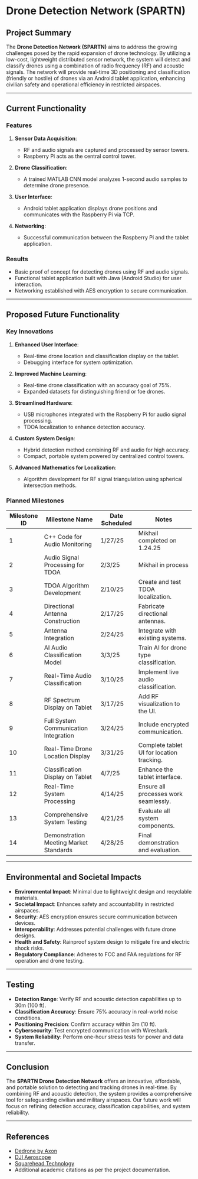 # Drone Detection Network (SPARTN)

## Project Summary
The **Drone Detection Network (SPARTN)** aims to address the growing challenges posed by the rapid expansion of drone technology. By utilizing a low-cost, lightweight distributed sensor network, the system will detect and classify drones using a combination of radio frequency (RF) and acoustic signals. The network will provide real-time 3D positioning and classification (friendly or hostile) of drones via an Android tablet application, enhancing civilian safety and operational efficiency in restricted airspaces.

---

## Current Functionality
### Features
1. **Sensor Data Acquisition**:
   - RF and audio signals are captured and processed by sensor towers.
   - Raspberry Pi acts as the central control tower.
   
2. **Drone Classification**:
   - A trained MATLAB CNN model analyzes 1-second audio samples to determine drone presence.

3. **User Interface**:
   - Android tablet application displays drone positions and communicates with the Raspberry Pi via TCP.

4. **Networking**:
   - Successful communication between the Raspberry Pi and the tablet application.

### Results
- Basic proof of concept for detecting drones using RF and audio signals.
- Functional tablet application built with Java (Android Studio) for user interaction.
- Networking established with AES encryption to secure communication.

---

## Proposed Future Functionality
### Key Innovations
1. **Enhanced User Interface**:
   - Real-time drone location and classification display on the tablet.
   - Debugging interface for system optimization.

2. **Improved Machine Learning**:
   - Real-time drone classification with an accuracy goal of 75%.
   - Expanded datasets for distinguishing friend or foe drones.

3. **Streamlined Hardware**:
   - USB microphones integrated with the Raspberry Pi for audio signal processing.
   - TDOA localization to enhance detection accuracy.

4. **Custom System Design**:
   - Hybrid detection method combining RF and audio for high accuracy.
   - Compact, portable system powered by centralized control towers.

5. **Advanced Mathematics for Localization**:
   - Algorithm development for RF signal triangulation using spherical intersection methods.

### Planned Milestones
| **Milestone ID** | **Milestone Name**                         | **Date Scheduled** | **Notes**                                 |
|------------------|-------------------------------------------|---------------------|------------------------------------------|
| 1                | C++ Code for Audio Monitoring            | 1/27/25            | Mikhail completed on 1.24.25              |
| 2                | Audio Signal Processing for TDOA         | 2/3/25             | Mikhail in process                        |
| 3                | TDOA Algorithm Development               | 2/10/25            | Create and test TDOA localization.        |
| 4                | Directional Antenna Construction         | 2/17/25            | Fabricate directional antennas.           |
| 5                | Antenna Integration                      | 2/24/25            | Integrate with existing systems.          |
| 6                | AI Audio Classification Model            | 3/3/25             | Train AI for drone type classification.   |
| 7                | Real-Time Audio Classification           | 3/10/25            | Implement live audio classification.      |
| 8                | RF Spectrum Display on Tablet            | 3/17/25            | Add RF visualization to the UI.           |
| 9                | Full System Communication Integration    | 3/24/25            | Include encrypted communication.          |
| 10               | Real-Time Drone Location Display         | 3/31/25            | Complete tablet UI for location tracking. |
| 11               | Classification Display on Tablet         | 4/7/25             | Enhance the tablet interface.             |
| 12               | Real-Time System Processing              | 4/14/25            | Ensure all processes work seamlessly.     |
| 13               | Comprehensive System Testing             | 4/21/25            | Evaluate all system components.           |
| 14               | Demonstration Meeting Market Standards   | 4/28/25            | Final demonstration and evaluation.       |

---

## Environmental and Societal Impacts
- **Environmental Impact**: Minimal due to lightweight design and recyclable materials.
- **Societal Impact**: Enhances safety and accountability in restricted airspaces.
- **Security**: AES encryption ensures secure communication between devices.
- **Interoperability**: Addresses potential challenges with future drone designs.
- **Health and Safety**: Rainproof system design to mitigate fire and electric shock risks.
- **Regulatory Compliance**: Adheres to FCC and FAA regulations for RF operation and drone testing.

---

## Testing
- **Detection Range**: Verify RF and acoustic detection capabilities up to 30m (100 ft).
- **Classification Accuracy**: Ensure 75% accuracy in real-world noise conditions.
- **Positioning Precision**: Confirm accuracy within 3m (10 ft).
- **Cybersecurity**: Test encrypted communication with Wireshark.
- **System Reliability**: Perform one-hour stress tests for power and data transfer.

---

## Conclusion
The **SPARTN Drone Detection Network** offers an innovative, affordable, and portable solution to detecting and tracking drones in real-time. By combining RF and acoustic detection, the system provides a comprehensive tool for safeguarding civilian and military airspaces. Our future work will focus on refining detection accuracy, classification capabilities, and system reliability.

---

## References
- [Dedrone by Axon](https://www.dedrone.com)
- [DJI Aeroscope](https://www.dji.com/aeroscope)
- [Squarehead Technology](https://www.sqhead.com/drone-detection)
- Additional academic citations as per the project documentation.

